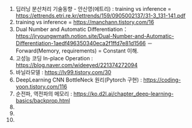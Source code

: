 1. 딥러닝 분산처리 기술동향 - 안신영(에트리) : training vs inference = https://ettrends.etri.re.kr/ettrends/159/0905002137/31-3_131-141.pdf
2. training vs inference = https://manchann.tistory.com/16
3. Dual Number and Automatic Differentiation： https://jryoungwmath.notion.site/Dual-Number-and-Automatic-Differentiation-1aedf496350340eca2f1ffd7e81d1566
－ Forward(Memory, requirements) = Constant 이해.
4. 고성능 코딩 In-place Operation : https://blog.naver.com/wideeyed/221374272094
5. 바닐라모델 : https://lv99.tistory.com/30
6. DeepLearning CNN BottleNeck 원리(Pytorch 구현) : https://coding-yoon.tistory.com/116
7. 순전파, 역전파의 메모리 : https://ko.d2l.ai/chapter_deep-learning-basics/backprop.html
8.
9.
10.
